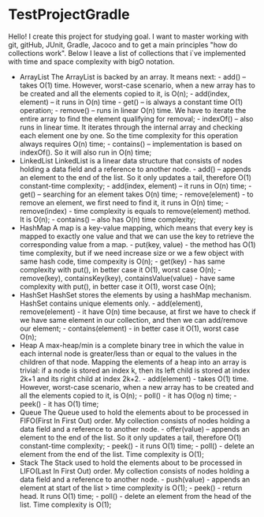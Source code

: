 # TestProjectGradle
Hello! 
I create this project for studying goal. I want to master working with git, gitHub, JUnit, Gradle, Jacoco and to get a main principles "how do collections work".
Below I leave a list of collections that i`ve implemented with time and space complexity with bigO notation.
- ArrayList
	The ArrayList is backed by an array. It means next:
		- add() – takes O(1) time. However, worst-case scenario, when a new array has to be created and all the elements copied to it, is O(n);
		- add(index, element) – it runs in O(n) time
		- get() – is always a constant time O(1) operation;
		- remove() – runs in linear O(n) time. We have to iterate the entire array to find the element qualifying for removal;
		- indexOf()  – also runs in linear time. It iterates through the internal array and checking each element one by one. So the time complexity for this operation always requires O(n) time;
		- contains() – implementation is based on indexOf(). So it will also run in O(n) time;
- LinkedList
	LinkedList is a linear data structure that consists of nodes holding a data field and a reference to another node.
		- add() – appends an element to the end of the list. So it only updates a tail, therefore O(1) constant-time complexity;
		- add(index, element) – it runs in O(n) time; 
		- get() – searching for an element takes O(n) time;
		- remove(element) - to remove an element, we first need to find it, it runs in O(n) time; 
		- remove(index) - time complexity is equals to remove(element) method. It is O(n); 
		- contains() – also has O(n) time complexity;
- HashMap
	A map is a key-value mapping, which means that every key is mapped to exactly one value and that we can use the key to retrieve the corresponding value from a map.
		- put(key, value) - the method has O(1) time complexity, but if we need increase size or we a few object with same hash code, time compexity is O(n);
		- get(key) - has same complexity with put(), in better case it O(1), worst case O(n);
		- remove(key), containsKey(key), containsValue(value) - have same complexity with put(), in better case it O(1), worst case O(n);
- HashSet
	HashSet stores the elements by using a hashMap mechanism. HashSet contains unique elements only.
		- add(element), remove(element) - it have O(n) time because, at first we have to check if we have same element in our collection, and then we can add/remove our element; 
		- contains(element) - in better case it O(1), worst case O(n);
- Heap
	A max-heap/min is a complete binary tree in which the value in each internal node is greater/less than or equal to the values in the children of that node. Mapping the elements of a heap into an array is trivial: if a node is stored an index k, then its left child is stored at index 2k+1 and its right child at index 2k+2.
		- add(element) - takes O(1) time. However, worst-case scenario, when a new array has to be created and all the elements copied to it, is O(n);
		- poll() - it has O(log n) time;
		- peek() - it has O(1) time;
- Queue
	The Queue used to hold the elements about to be processed in FIFO(First In First Out) order. My collection consists of nodes holding a data field and a reference to another node.
		- offer(value) – appends an element to the end of the list. So it only updates a tail, therefore O(1) constant-time complexity;
		- peek() - it runs O(1) time;
		- poll() - delete an element from the end of the list. Time complexity is O(1);
- Stack
	The Stack used to hold the elements about to be processed in LIFO(Last In First Out) order. My collection consists of nodes holding a data field and a reference to another node. 
		- push(value) - appends an element at start of the list > time complexity is O(1);
		- peek() - return head. It runs O(1) time;
		- poll() - delete an element from the head of the list. Time complexity is O(1);
